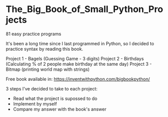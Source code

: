 # The_Big_Book_of_Small_Python_Projects
81 easy practice programs

It's been a long time since I last programmed in Python, so I decided to practice syntax by reading this book.

Project 1 - Bagels (Guessing Game - 3 digits)
Project 2 - Birthdays (Calculating % of 2 people make birthday at the same day)
Project 3 - Bitmap (printing world map with strings)

Free book available in: https://inventwithpython.com/bigbookpython/


3 steps I've decided to take to each project:
  - Read what the project is supossed to do
  - Implement by myself
  - Compare my answer with the book's answer
